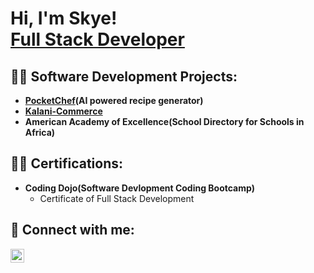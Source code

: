 <h1>Hi, I'm Skye! <br/><a href="https://www.linkedin.com/in/skye-grossman-62039521b/">Full Stack Developer</a></h1>

<h2>👨‍💻 Software Development Projects:</h2>

- <b><a href="https://pocketchef.vercel.app/">PocketChef<a/>(AI powered recipe generator)</b>
- <b><a href="https://kalani-commerce-indol.vercel.app/">Kalani-Commerce</a></b>
- <b>American Academy of Excellence(School Directory for Schools in Africa)</b>

<h2>👨‍💻 Certifications:</h2>

- <b>Coding Dojo(Software Devlopment Coding Bootcamp)</b>
  - Certificate of Full Stack Development

<h2> 🤳 Connect with me:</h2>

[<img align="left" alt="JoshMadakor | LinkedIn" width="22px" src="https://cdn.jsdelivr.net/npm/simple-icons@v3/icons/linkedin.svg" />][linkedin]

[linkedin]: https://www.linkedin.com/in/skye-grossman-62039521b/

<!--
**joshmadakor1/joshmadakor1** is a ✨ _special_ ✨ repository because its `README.md` (this file) appears on your GitHub profile.

Here are some ideas to get you started:

- 🔭 I’m currently working on ...
- 🌱 I’m currently learning ...
- 👯 I’m looking to collaborate on ...
- 🤔 I’m looking for help with ...
- 💬 Ask me about ...
- 📫 How to reach me: ...
- 😄 Pronouns: ...
- ⚡ Fun fact: ...
-->
